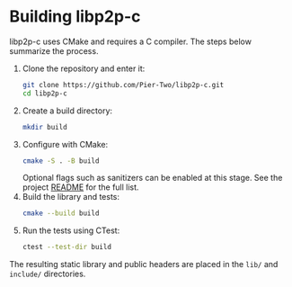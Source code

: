 # Building libp2p-c

libp2p-c uses CMake and requires a C compiler. The steps below summarize the process.

1. Clone the repository and enter it:
   ```sh
   git clone https://github.com/Pier-Two/libp2p-c.git
   cd libp2p-c
   ```
2. Create a build directory:
   ```sh
   mkdir build
   ```
3. Configure with CMake:
   ```sh
   cmake -S . -B build
   ```
   Optional flags such as sanitizers can be enabled at this stage. See the project [README](../README.md) for the full list.
4. Build the library and tests:
   ```sh
   cmake --build build
   ```
5. Run the tests using CTest:
   ```sh
   ctest --test-dir build
   ```

The resulting static library and public headers are placed in the `lib/` and `include/` directories.
